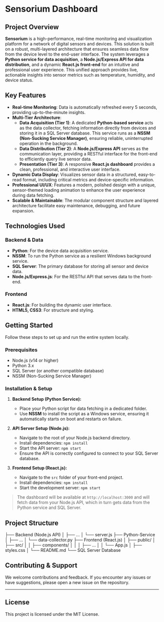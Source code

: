 # Sensorium Dashboard

## Project Overview

**Sensorium** is a high-performance, real-time monitoring and visualization platform for a network of digital sensors and devices. This solution is built on a robust, multi-layered architecture that ensures seamless data flow from the device level to the end-user interface. The system leverages a **Python service for data acquisition**, a **Node.js/Express API for data distribution**, and a dynamic **React.js front-end** for an intuitive and professional user experience. This unified approach provides live, actionable insights into sensor metrics such as temperature, humidity, and device status.

## Key Features

* **Real-time Monitoring**: Data is automatically refreshed every 5 seconds, providing up-to-the-minute insights.
* **Multi-Tier Architecture**:
    * **Data Acquisition (Tier 1)**: A dedicated **Python-based service** acts as the data collector, fetching information directly from devices and storing it in a SQL Server database. This service runs as a **NSSM (Non-Sucking Service Manager)**, ensuring reliable, uninterrupted operation in the background.
    * **Data Distribution (Tier 2)**: A **Node.js/Express API** serves as the communication layer, providing a RESTful interface for the front-end to efficiently query live sensor data.
    * **Presentation (Tier 3)**: A responsive **React.js dashboard** provides a clean, professional, and interactive user interface.
* **Dynamic Data Display**: Visualizes sensor data in a structured, easy-to-read format, including critical metrics and device-specific information.
* **Professional UI/UX**: Features a modern, polished design with a unique, sensor-themed loading animation to enhance the user experience during data fetching.
* **Scalable & Maintainable**: The modular component structure and layered architecture facilitate easy maintenance, debugging, and future expansion.

## Technologies Used

### Backend & Data
* **Python**: For the device data acquisition service.
* **NSSM**: To run the Python service as a resilient Windows background service.
* **SQL Server**: The primary database for storing all sensor and device data.
* **Node.js/Express.js**: For the RESTful API that serves data to the front-end.

### Frontend
* **React.js**: For building the dynamic user interface.
* **HTML5, CSS3**: For structure and styling.

## Getting Started

Follow these steps to set up and run the entire system locally.

### Prerequisites

* Node.js (v14 or higher)
* Python 3.x
* SQL Server (or another compatible database)
* NSSM (Non-Sucking Service Manager)

### Installation & Setup

1.  **Backend Setup (Python Service):**
    * Place your Python script for data fetching in a dedicated folder.
    * Use **NSSM** to install the script as a Windows service, ensuring it automatically starts on boot and restarts on failure.

2.  **API Server Setup (Node.js):**
    * Navigate to the root of your Node.js backend directory.
    * Install dependencies: `npm install`
    * Start the API server: `npm start`
    * Ensure the API is correctly configured to connect to your SQL Server database.

3.  **Frontend Setup (React.js):**
    * Navigate to the `src` folder of your front-end project.
    * Install dependencies: `npm install`
    * Start the development server: `npm start`

> The dashboard will be available at `http://localhost:3000` and will fetch data from your Node.js API, which in turn gets data from the Python service and SQL Server.

## Project Structure

├── Backend (Node.js API)
│   ├── ...
│   └── server.js
├── Python-Service
│   ├── ...
│   └── data-collector.py
├── Frontend (React.js)
│   ├── public/
│   ├── src/
│   │   ├── components/
│   │   │   ├── ...
│   │   └── App.js
│   ├── styles.css
│   └── README.md
└── SQL Server Database

## Contributing & Support

We welcome contributions and feedback. If you encounter any issues or have suggestions, please open a new issue on the repository.

---

## License

This project is licensed under the MIT License.


